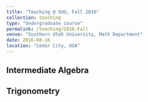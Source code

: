 ```yaml
---
title: "Teaching @ SUU, Fall 2016"
collection: teaching
type: "Undergraduate course"
permalink: /teaching/2016-Fall
venue: "Southern Utah University, Math Department"
date: 2016-08-16
location: "Cedar City, USA"
---
```


Intermediate Algebra
------

Trigonometry
------
